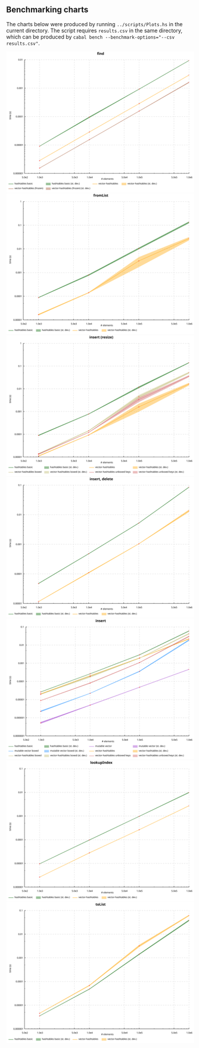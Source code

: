 ## Benchmarking charts

The charts below were produced by running `../scripts/Plots.hs` in the current directory.
The script requires `results.csv` in the same directory,
which can be produced by `cabal bench --benchmark-options="--csv results.csv"`.

![](./find.svg)
![](./fromList.svg)
![](./insert__resize_.svg)
![](./insert,_delete.svg)
![](./insert.svg)
![](./lookupIndex.svg)
![](./toList.svg)
